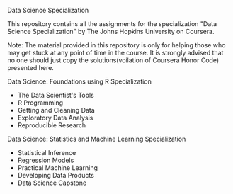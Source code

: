 Data Science Specialization

This repository contains all the assignments for the specialization "Data Science Specialization" by The Johns Hopkins University on Coursera.

Note: The material provided in this repository is only for helping those who may get stuck at any point of time in the course. It is strongly advised that no one should just copy the solutions(voilation of Coursera Honor Code) presented here.

  Data Science: Foundations using R Specialization 
  - The Data Scientist's Tools
  - R Programming
  - Getting and Cleaning Data
  - Exploratory Data Analysis
  - Reproducible Research
  
  Data Science: Statistics and Machine Learning Specialization 
  - Statistical Inference
  - Regression Models
  - Practical Machine Learning
  - Developing Data Products
  - Data Science Capstone
